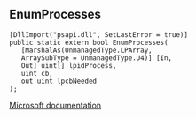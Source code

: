 ## EnumProcesses

```
[DllImport("psapi.dll", SetLastError = true)]
public static extern bool EnumProcesses(
   [MarshalAs(UnmanagedType.LPArray,
   ArraySubType = UnmanagedType.U4)] [In,
   Out] uint[] lpidProcess,
   uint cb,
   out uint lpcbNeeded
);
```

[Microsoft documentation](https://docs.microsoft.com/en-us/windows/win32/api/psapi/nf-psapi-enumprocesses)
